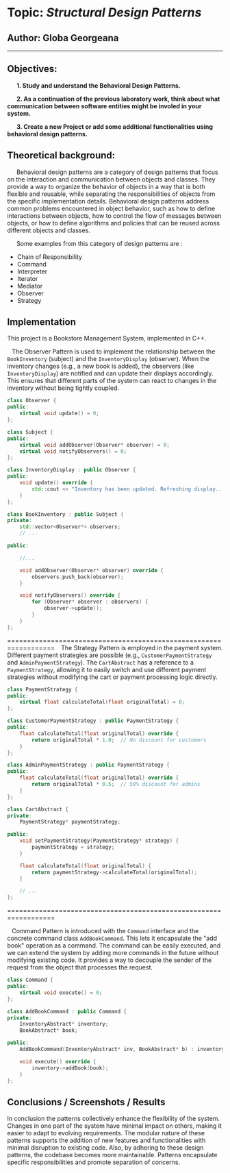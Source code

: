 # Topic: *Structural Design Patterns*


## Author: Globa Georgeana

----

## Objectives:
&ensp; &ensp; __1. Study and understand the Behavioral Design Patterns.__

&ensp; &ensp; __2. As a continuation of the previous laboratory work, think about what communication between software entities might be involed in your system.__

&ensp; &ensp; __3. Create a new Project or add some additional functionalities using behavioral design patterns.__

## Theoretical background:
&ensp; &ensp; Behavioral design patterns are a category of design patterns that focus on the interaction and communication between objects and classes. They provide a way to organize the behavior of objects in a way that is both flexible and reusable, while separating the responsibilities of objects from the specific implementation details. Behavioral design patterns address common problems encountered in object behavior, such as how to define interactions between objects, how to control the flow of messages between objects, or how to define algorithms and policies that can be reused across different objects and classes.

&ensp; &ensp; Some examples from this category of design patterns are :

   * Chain of Responsibility
   * Command
   * Interpreter
   * Iterator
   * Mediator
   * Observer
   * Strategy

## Implementation

This project is a Bookstore Management System, implemented in C++.

&ensp; The Observer Pattern is used to implement the relationship between the `BookInventory` (subject) and the `InventoryDisplay` (observer). When the inventory changes (e.g., a new book is added), the observers (like `InventoryDisplay`) are notified and can update their displays accordingly. This ensures that different parts of the system can react to changes in the inventory without being tightly coupled.
```cpp
class Observer {
public:
	virtual void update() = 0;
};

class Subject {
public:
	virtual void addObserver(Observer* observer) = 0;
	virtual void notifyObservers() = 0;
};
```

```cpp
class InventoryDisplay : public Observer {
public:
    void update() override {
        std::cout << "Inventory has been updated. Refreshing display...\n";
    }
};
```


```cpp
class BookInventory : public Subject {
private:
    std::vector<Observer*> observers;
    // ...

public:

	//...

    void addObserver(Observer* observer) override {
        observers.push_back(observer);
    }

    void notifyObservers() override {
        for (Observer* observer : observers) {
            observer->update();
        }
    }
};
```
==================================================================
&ensp; The Strategy Pattern is employed in the payment system. Different payment strategies are possible (e.g., `CustomerPaymentStrategy` and `AdminPaymentStrategy`). The `CartAbstract` has a reference to a `PaymentStrategy`, allowing it to easily switch and use different payment strategies without modifying the cart or payment processing logic directly.

```cpp
class PaymentStrategy {
public:
    virtual float calculateTotal(float originalTotal) = 0;
};
```

```cpp
class CustomerPaymentStrategy : public PaymentStrategy {
public:
    float calculateTotal(float originalTotal) override {
        return originalTotal * 1.0;  // No discount for customers
    }
};

class AdminPaymentStrategy : public PaymentStrategy {
public:
    float calculateTotal(float originalTotal) override {
        return originalTotal * 0.5;  // 50% discount for admins
    }
};
```

```cpp
class CartAbstract {
private:
    PaymentStrategy* paymentStrategy;

public:
    void setPaymentStrategy(PaymentStrategy* strategy) {
        paymentStrategy = strategy;
    }

    float calculateTotal(float originalTotal) {
        return paymentStrategy->calculateTotal(originalTotal);
    }

    // ... 
};
```

==================================================================

&ensp; Command Pattern is introduced with the `Command` interface and the concrete command class `AddBookCommand`. This lets it encapsulate the "add book" operation as a command. The command can be easily executed, and we can extend the system by adding more commands in the future without modifying existing code. It provides a way to decouple the sender of the request  from the object that processes the request.

```cpp
class Command {
public:
    virtual void execute() = 0;
};
```

```cpp
class AddBookCommand : public Command {
private:
    InventoryAbstract* inventory;
    BookAbstract* book;

public:
    AddBookCommand(InventoryAbstract* inv, BookAbstract* b) : inventory(inv), book(b) {}

    void execute() override {
        inventory->addBook(book);
    }
};
```

## Conclusions / Screenshots / Results
In conclusion the patterns collectively enhance the flexibility of the system. Changes in one part of the system have minimal impact on others, making it easier to adapt to evolving requirements. The modular nature of these patterns supports the addition of new features and functionalities with minimal disruption to existing code. Also, by adhering to these design patterns, the codebase becomes more maintainable. Patterns encapsulate specific responsibilities and promote separation of concerns.